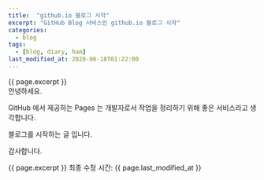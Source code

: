 ```yaml
---
title:  "github.io 블로그 시작"
excerpt: "GitHub Blog 서비스인 github.io 블로그 시작"
categories:
  - blog
tags:
  - [blog, diary, ham]
last_modified_at: 2020-06-18T01:22:00
---
```

<!-- GitHub Blog 서비스인 github.io 블로그를 시작합니다. -->
{{ page.excerpt }}  
안녕하세요. 

GitHub 에서 제공하는 Pages 는 개발자로서 작업을 정리하기 위해 좋은 서비스라고 생각합니다.

블로그를 시작하는 글 입니다.

감사합니다.


{{ page.excerpt }}
최종 수정 시간: {{ page.last_modified_at }}